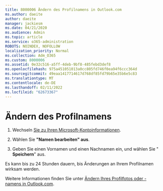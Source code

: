 ```yaml
---
title: 8000006 Ändern des Profilnamens in Outlook.com
ms.author: daeite
author: daeite
manager: jackiesm
ms.date: 04/21/2020
ms.audience: Admin
ms.topic: article
ms.service: o365-administration
ROBOTS: NOINDEX, NOFOLLOW
localization_priority: Normal
ms.collection: Adm_O365
ms.custom: 8000006
ms.assetid: 0e32c516-a5ff-4deb-9bf8-485febd3def8
ms.openlocfilehash: 975a451051013a0cc805fd746f0ea94f6ccc364d
ms.sourcegitcommit: 49eaa1417714617d768df85fd79b65e35b6e5c83
ms.translationtype: MT
ms.contentlocale: de-DE
ms.lasthandoff: 02/11/2022
ms.locfileid: "62673367"
---
```

# <a name="change-your-profile-name"></a>Ändern des Profilnamens

1. Wechseln [Sie zu Ihren Microsoft-Kontoinformationen](https://go.microsoft.com/fwlink/p/?linkid=860841).
    
2. Wählen Sie **"Namen bearbeiten" aus**. 
    
3. Geben Sie einen Vornamen und einen Nachnamen ein, und wählen Sie " **Speichern**" aus. 
    
Es kann bis zu 24 Stunden dauern, bis Änderungen an Ihrem Profilnamen wirksam werden.
  
Weitere Informationen finden Sie unter [Ändern Ihres Profilfotos oder -namens in Outlook.com](https://go.microsoft.com/fwlink/?linkid=873110).
  

